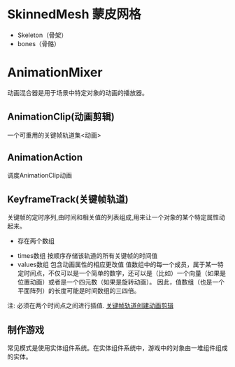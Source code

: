 # SkinnedMesh 蒙皮网格
* Skeleton（骨架）
* bones（骨骼）

# AnimationMixer
动画混合器是用于场景中特定对象的动画的播放器。

## AnimationClip(动画剪辑)
一个可重用的关键帧轨道集<动画>

## AnimationAction
调度AnimationClip动画

## KeyframeTrack(关键帧轨道)
关键帧的定时序列,由时间和相关值的列表组成,用来让一个对象的某个特定属性动起来。

* 存在两个数组
- times数组 按顺序存储该轨道的所有关键帧的时间值
- values数组 包含动画属性的相应更改值
值数组中的每一个成员，属于某一特定时间点，不仅可以是一个简单的数字，还可以是（比如）一个向量（如果是位置动画）或者是一个四元数（如果是旋转动画）。 因此，值数组（也是一个平面阵列）的长度可能是时间数组的三四倍。

注: 必须在两个时间点之间进行插值.
[关键帧轨道创建动画剪辑](https://threejs.org/examples/jsm/animation/AnimationClipCreator.js)

## 制作游戏
常见模式是使用实体组件系统。在实体组件系统中，游戏中的对象由一堆组件组成的实体。
